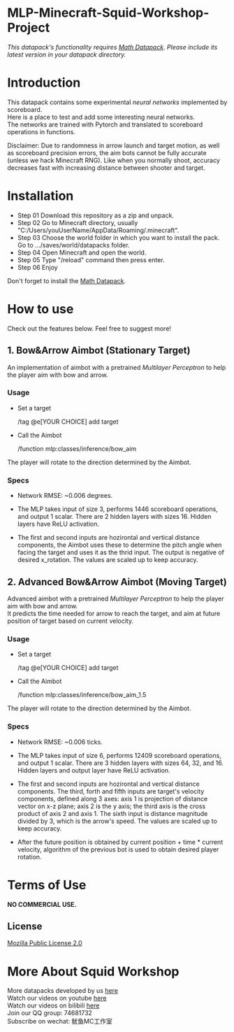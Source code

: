 # MLP-Minecraft-Squid-Workshop-Project

*This datapack's functionality requires [Math Datapack](https://github.com/MingshiYangUIUC/Math-Minecraft-Squid-Workshop-Project). Please include its latest version in your datapack directory.*

# Introduction
This datapack contains some experimental _neural networks_ implemented by scoreboard. \
Here is a place to test and add some interesting neural networks. \
The networks are trained with Pytorch and translated to scoreboard operations in functions.

Disclaimer:
Due to randomness in arrow launch and target motion, as well as scoreboard precision errors, the aim bots cannot be fully accurate (unless we hack Minecraft RNG). Like when you normally shoot, accuracy decreases fast with increasing distance between shooter and target. 


# Installation
- Step 01 Download this repository as a zip and unpack.
- Step 02 Go to Minecraft directory, usually "C:/Users/youUserName/AppData/Roaming/.minecraft".
- Step 03 Choose the world folder in which you want to install the pack. Go to .../saves/world/datapacks folder.
- Step 04 Open Minecraft and open the world.
- Step 05 Type "/reload" command then press enter.
- Step 06 Enjoy

Don't forget to install the [Math Datapack](https://github.com/MingshiYangUIUC/Math-Minecraft-Squid-Workshop-Project).

# How to use

Check out the features below. Feel free to suggest more!
## 1. Bow&Arrow Aimbot (Stationary Target)
An implementation of aimbot with a pretrained _Multilayer Perceptron_ to help the player aim with bow and arrow.
### Usage

- Set a target

    /tag @e[YOUR CHOICE] add target
- Call the Aimbot

    /function mlp:classes/inference/bow_aim

The player will rotate to the direction determined by the Aimbot.

### Specs
- Network RMSE: ~0.006 degrees.

- The MLP takes input of size 3, performs 1446 scoreboard operations, and output 1 scalar. There are 2 hidden layers with sizes 16. Hidden layers have ReLU activation.

- The first and second inputs are hozirontal and vertical distance components, the Aimbot uses these to determine the pitch angle when facing the target and uses it as the thrid input. The output is negative of desired x_rotation. The values are scaled up to keep accuracy.

## 2. Advanced Bow&Arrow Aimbot (Moving Target)
Advanced aimbot with a pretrained _Multilayer Perceptron_ to help the player aim with bow and arrow.\
It predicts the time needed for arrow to reach the target, and aim at future position of target based on current velocity.

### Usage

- Set a target

    /tag @e[YOUR CHOICE] add target
- Call the Aimbot

    /function mlp:classes/inference/bow_aim_1.5

The player will rotate to the direction determined by the Aimbot.

### Specs
- Network RMSE: ~0.006 ticks.

- The MLP takes input of size 6, performs 12409 scoreboard operations, and output 1 scalar. There are 3 hidden layers with sizes 64, 32, and 16. Hidden layers and output layer have ReLU activation.

- The first and second inputs are hozirontal and vertical distance components. The third, forth and fifth inputs are target's velocity components, defined along 3 axes: axis 1 is projection of distance vector on x-z plane; axis 2 is the y axis; the third axis is the cross product of axis 2 and axis 1. The sixth input is distance magnitude divided by 3, which is the arrow's speed. The values are scaled up to keep accuracy.

- After the future position is obtained by current position + time * current velocity, algorithm of the previous bot is used to obtain desired player rotation.

# Terms of Use

**NO COMMERCIAL USE.** 

## License
[Mozilla Public License 2.0](https://github.com/MingshiYangUIUC/Autoaim-Minecraft-Squid-Workshop-Project/blob/main/LICENSE)


# More About Squid Workshop
More datapacks developed by us [here](https://github.com/Squid-Workshop/MinecraftDatapacksProject) \
Watch our videos on youtube [here](https://www.youtube.com/channel/UCwPMgfjjh2d7fFqQ1PXHP7w) \
Watch our videos on bilibili [here](https://space.bilibili.com/649645265?from=search&seid=778816111336987286) \
Join our QQ group: 74681732 \
Subscribe on wechat: 鱿鱼MC工作室 
